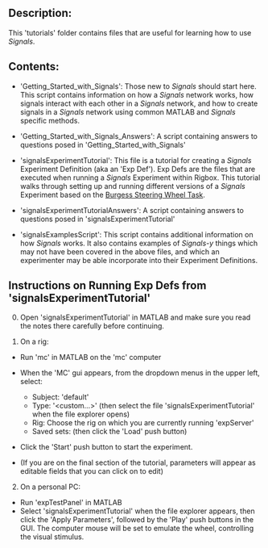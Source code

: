 ## Description:

This 'tutorials' folder contains files that are useful for learning how to use *Signals*. 

## Contents:

- 'Getting_Started_with_Signals': Those new to *Signals* should start here. This script contains information on how a *Signals* network works, how signals interact with each other in a *Signals* network, and how to create signals in a *Signals* network using common MATLAB and *Signals* specific methods.

- 'Getting_Started_with_Signals_Answers': A script containing answers to questions posed in 'Getting_Started_with_Signals'

- 'signalsExperimentTutorial': This file is a tutorial for creating a *Signals* Experiment Definition (aka an 'Exp Def'). Exp Defs are the files that are executed when running a *Signals* Experiment within Rigbox. This tutorial walks through setting up and running different versions of a *Signals* Experiment based on the [Burgess Steering Wheel Task](https://www.biorxiv.org/content/biorxiv/early/2017/07/25/051912.full.pdf).

- 'signalsExperimentTutorialAnswers': A script containing answers to questions posed in 'signalsExperimentTutorial'

- 'signalsExamplesScript': This script contains additional information on how *Signals* works. It also contains examples of *Signals-y* things which may not have been covered in the above files, and which an experimenter may be able incorporate into their Experiment Definitions.

## Instructions on Running Exp Defs from 'signalsExperimentTutorial'

0) Open 'signalsExperimentTutorial' in MATLAB and make sure you read the notes there carefully before continuing.

1) On a rig:

- Run 'mc' in MATLAB on the 'mc' computer
- When the 'MC' gui appears, from the dropdown menus in the upper left, select:

  - Subject: 'default'
  - Type: '<custom...>' (then select the file 'signalsExperimentTutorial' when the file explorer opens)
  - Rig: Choose the rig on which you are currently running 'expServer'
  - Saved sets: <defaults> (then click the 'Load' push button)

- Click the 'Start' push button to start the experiment. 
- (If you are on the final section of the tutorial, parameters will appear as editable fields that you can click on to edit)

2) On a personal PC:

- Run 'expTestPanel' in MATLAB
- Select 'signalsExperimentTutorial' when the file explorer appears, then click the 'Apply Parameters', followed by the 'Play' push buttons in the GUI. The computer mouse will be set to emulate the wheel, controlling the visual stimulus.
 
